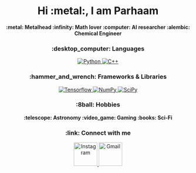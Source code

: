 <h1 align="center">Hi :metal:, I am Parhaam</h1>

<p align="center">
  <b>
    :metal:     Metalhead
    :infinity:  Math lover
    :computer:  AI researcher
    :alembic: Chemical Engineer
    </b>
</p>

<h3 align="center">:desktop_computer: Languages</h3>
<p align="center">
  <a align="center" href="">
    <img alt="Python" src="https://img.shields.io/badge/Python-14354C?style=for-the-badge&logo=python&logoColor=white"/>
  </a>
  <a align="center" href="">
    <img alt="C++" src="https://img.shields.io/badge/C%2B%2B-00599C?style=for-the-badge&logo=c%2B%2B&logoColor=white"/>
  </a>
</p>
<!comment>
<h3 align="center">:hammer_and_wrench: Frameworks & Libraries</h3>
<p align="center">
  <a align="center" href="">
    <img alt="Tensorflow" src="https://img.shields.io/badge/TensorFlow-FF6F00?style=for-the-badge&logo=tensorflow&logoColor=white"/>
  </a>
  <a align="center" href="">
    <img alt="NumPy" src="https://img.shields.io/badge/numpy-%23013243.svg?style=for-the-badge&logo=numpy&logoColor=white"/>
  </a>
  <a align="center" href="">
    <img alt="SciPy" src="https://img.shields.io/badge/SciPy-%230C55A5.svg?style=for-the-badge&logo=scipy&logoColor=%white"/>
  </a>
</p>

<h3 align="center">:8ball: Hobbies</h3>
<p align="center">
  <b>
    :telescope: Astronomy
    :video_game: Gaming
    :books: Sci-Fi
  </b>
</p>

<h3 align="center">:link: Connect with me</h3>
<p align="center">
  <a align="center" href="https://www.instagram.com/3.14arham/?hl=en/">
    <img alt="Instagram" src="https://www.logo.wine/a/logo/Instagram/Instagram-Glyph-Color-Logo.wine.svg" width=64/>
  </a>
  <a align="center" href="mailto:prmbas@gmail.com">
    <img alt="Gmail" src="https://www.logo.wine/a/logo/Gmail/Gmail-Logo.wine.svg" width=64/>
  </a>
</p>
